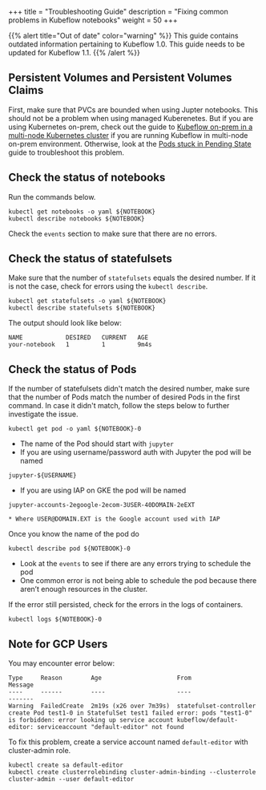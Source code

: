+++
title = "Troubleshooting Guide"
description = "Fixing common problems in Kubeflow notebooks"
weight = 50
+++

{{% alert title="Out of date" color="warning" %}}
This guide contains outdated information pertaining to Kubeflow 1.0. This guide
needs to be updated for Kubeflow 1.1.
{{% /alert %}}


## Persistent Volumes and Persistent Volumes Claims

First, make sure that PVCs are bounded when using Jupter notebooks. This should
not be a problem when using managed Kuberenetes. But if you are using Kubernetes
on-prem, check out the guide to [Kubeflow on-prem in a multi-node Kubernetes cluster](/docs/other-guides/kubeflow-on-multinode-cluster/) if you are running Kubeflow in multi-node on-prem environment. Otherwise, look at the [Pods stuck in Pending State](/docs/other-guides/troubleshooting/#pods-stuck-in-pending-state) guide to troubleshoot this problem.

## Check the status of notebooks

Run the commands below.

```
kubectl get notebooks -o yaml ${NOTEBOOK}
kubectl describe notebooks ${NOTEBOOK}
```

Check the `events` section to make sure that there are no errors.

## Check the status of statefulsets

Make sure that the number of `statefulsets` equals the desired number. If it is
not the case, check for errors using the `kubectl describe`. 


```
kubectl get statefulsets -o yaml ${NOTEBOOK}
kubectl describe statefulsets ${NOTEBOOK}
```


The output should look like below:
```
NAME            DESIRED   CURRENT   AGE
your-notebook   1         1         9m4s
```
## Check the status of Pods

If the number of statefulsets didn't match the desired number, make sure that 
the number of Pods match the number of desired Pods in the first  command. 
In case it didn't match, follow the steps below to further investigate the issue.

```
kubectl get pod -o yaml ${NOTEBOOK}-0
```

* The name of the Pod should start with `jupyter`
* If you are using username/password auth with Jupyter the pod will be named

```
jupyter-${USERNAME}
```

* If you are using IAP on GKE the pod will be named

```
jupyter-accounts-2egoogle-2ecom-3USER-40DOMAIN-2eEXT
```
    * Where USER@DOMAIN.EXT is the Google account used with IAP

Once you know the name of the pod do

```
kubectl describe pod ${NOTEBOOK}-0
```

* Look at the `events` to see if there are any errors trying to schedule the pod
* One common error is not being able to schedule the pod because there aren’t enough resources in the cluster.


If the error still persisted, check for the errors in the logs of containers.

```
kubectl logs ${NOTEBOOK}-0
```

## Note for GCP Users

You may encounter error below:
```
Type     Reason        Age                     From                    Message
----     ------        ----                    ----                    -------
Warning  FailedCreate  2m19s (x26 over 7m39s)  statefulset-controller  create Pod test1-0 in StatefulSet test1 failed error: pods "test1-0" is forbidden: error looking up service account kubeflow/default-editor: serviceaccount "default-editor" not found
```

To fix this problem, create a service account named `default-editor` with cluster-admin role.

```
kubectl create sa default-editor
kubectl create clusterrolebinding cluster-admin-binding --clusterrole cluster-admin --user default-editor
```
